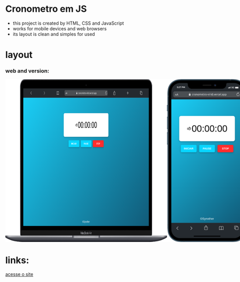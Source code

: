 # Cronometro em JS

- this project is created by HTML, CSS and JavaScript
- works for mobile devices and web browsers
- its layout is clean and simples for used

#

# layout
### web and version:
<div style="display:flex">
  <img src="./assets/images/web.png" width="700px">
  <img src="./assets/images/mobile.png" width="250px">
</div>


# links:
<a href="https://cronometro-virid.vercel.app/">acesse o site</a>
